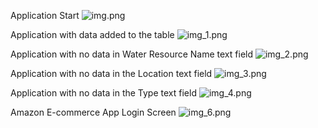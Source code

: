 Application Start
![img.png](img.png)

Application with data added to the table
![img_1.png](img_1.png)

Application with no data in Water Resource Name text field
![img_2.png](img_2.png)

Application with no data in the Location text field
![img_3.png](img_3.png)

Application with no data in the Type text field
![img_4.png](img_4.png)

Amazon E-commerce App Login Screen
![img_6.png](img_6.png)
